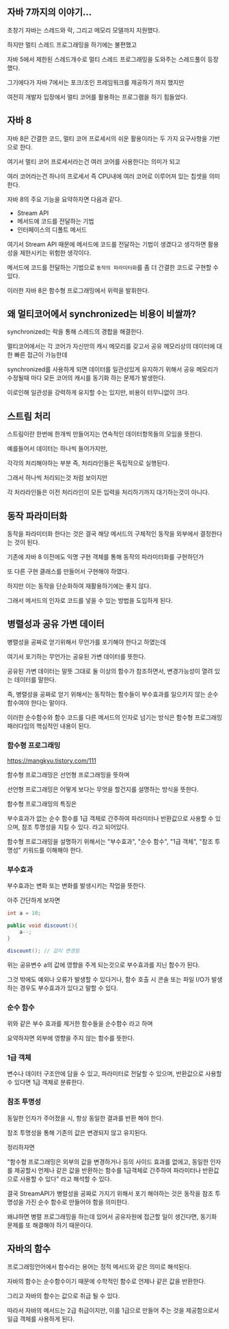 ## 자바 7까지의 이야기...

초창기 자바는 스레드와 락, 그리고 메모리 모델까지 지원했다.

하지만 멀티 스레드 프로그래밍을 하기에는 불편했고

자바 5에서 제한된 스레드개수로 멀티 스레드 프로그래밍을 도와주는 스레드풀이 등장했다.

그기에다가 자바 7에서는 포크/조인 프레임워크를 제공하기 까지 했지만

여전히 개발자 입장에서 멀티 코어를 활용하는 프로그램을 하기 힘들었다.

## 자바 8

자바 8은 간결한 코드, 멀티 코어 프로세서의 쉬운 활용이라는 두 가지 요구사항을 기반으로 한다.

여기서 멀티 코어 프로세서라는건 여러 코어를 사용한다는 의미가 되고

여러 코어라는건 하나의 프로세서 즉 CPU내에 여러 코어로 이루어져 있는 칩셋을 의미한다.

자바 8의 주요 기능을 요약하자면 다음과 같다.

- Stream API
- 메서드에 코드를 전달하는 기법
- 인터페이스의 디폴트 메서드

여기서 Stream API 때문에 메서드에 코드를 전달하는 기법이 생겼다고 생각하면 활용성을 제한시키는 위험한 생각이다.

메서드에 코드를 전달하는 기법으로 `동작의 파라미터화`를 좀 더 간결한 코드로 구현할 수 있다.

이러한 자바 8은 함수형 프로그래밍에서 위력을 발휘한다.

## 왜 멀티코어에서 synchronized는 비용이 비쌀까?

synchronized는 락을 통해 스레드의 경합을 해결한다.

멀티코어에서는 각 코어가 자신만의 캐시 메모리를 갖고서 공유 메모리상의 데이터에 대한 빠른 접근이 가능한데

synchronized를 사용하게 되면 데이터를 일관성있게 유지하기 위해서 공유 메모리가 수정될때 마다 모든 코어의 캐시를 동기화 하는 문제가 발생한다.

이로인해 일관성을 강력하게 유지할 수는 있지만, 비용이 터무니없이 크다.

## 스트림 처리

스트림이란 한번에 한개씩 만들어지는 연속적인 데이터항목들의 모임을 뜻한다.

예를들어서 데이터는 하나씩 들어가지만,

각각의 처리해야하는 부분 즉, 처리라인들은 독립적으로 실행된다.

그래서 하나씩 처리되는것 처럼 보이지만

각 처라라인들은 이전 처리라인이 모든 입력을 처리하기까지 대기하는것이 아니다.

## 동작 파라미터화

동작을 파라미터화 한다는 것은 결국 해당 메서드의 구체적인 동작을 외부에서 결정한다는 것이 된다.

기존에 자바 8 이전에도 익명 구현 객체를 통해 동작의 파라미터화를 구현하던가

또 다른 구현 클래스를 만들어서 구현해야 하였다.

하지만 이는 동작을 단순화하여 재활용하기에는 좋지 않다.

그래서 메서드의 인자로 코드를 넣을 수 있는 방법을 도입하게 된다.

## 병렬성과 공유 가변 데이터

병렬성을 공짜로 얻기위해서 무언가를 포기해야 한다고 하였는데

여기서 포기하는 무언가는 공유된 가변 데이터를 뜻한다.

공유된 가변 데이터는 말뜻 그대로 둘 이상의 함수가 참조하면서, 변경가능성이 열려 있는 데이터를 말한다.

즉, 병렬성을 공짜로 얻기 위해서는 동작하는 함수들이 부수효과를 일으키지 않는 순수함수여야 한다는 말이다.

이러한 순수함수와 함수 코드를 다른 메서드의 인자로 넘기는 방식은 함수형 프로그래밍 패러다임의 핵심적인 내용이 된다.

### 함수형 프로그래밍

https://mangkyu.tistory.com/111

함수형 프로그래밍은 선언형 프로그래밍을 뜻하며

선언형 프로그래밍은 어떻게 보다는 무엇을 할건지를 설명하는 방식을 뜻한다.

함수형 프로그래밍의 특징은

부수효과가 없는 순수 함수를 1급 객체로 간주하여 파라미터나 반환값으로 사용할 수 있으며, 참조 투명성을 지킬 수 있다. 라고 되어있다.

함수형 프로그래밍을 설명하기 위해서는 "부수효과", "순수 함수", "1급 객체", "참조 투명성" 키워드를 이해해야 한다.

### 부수효과

부수효과는 변화 또는 변화를 발생시키는 작업을 뜻한다.

아주 간단하게 보자면

```java
int a = 10;

public void discount(){
    a--;
}

discount(); // 값이 변경됨
```

위는 공유변수 a의 값에 영향을 주게 되는것으로 부수효과를 지닌 함수가 된다.

그것 밖에도 예외나 오류가 발생할 수 있다거나,
함수 호출 시 콘솔 또는 파일 I/O가 발생하는 경우도 부수효과가 있다고 말할 수 있다.

### 순수 함수

위와 같은 부수 효과를 제거한 함수들을 순수함수 라고 하며

요약하자면 외부에 영향을 주지 않는 함수를 뜻한다.

### 1급 객체

변수나 데이터 구조안에 담을 수 있고, 파라미터로 전달할 수 있으며, 반환값으로 사용할 수 있다면 1급 객체로 분류한다.

### 참조 투명성

동일한 인자가 주어졌을 시, 항상 동일한 결과를 반환 해야 한다.

참조 투명성을 통해 기존의 값은 변경되지 않고 유지된다.

정리하자면

"함수형 프로그래밍은 외부의 값을 변경하거나 등의 사이드 효과를 없에고, 동일한 인자를 제공할시 언제나 같은 값을 반환하는 함수를 1급객체로 간주하여 파라미터나 반환값으로 사용할 수 있다" 라고 해석할 수 있다.

결국 StreamAPI가 병렬성을 공짜로 가지기 위해서 포기 해야하는 것은 동작을 참조 투명성을 가진 순수 함수로 만들어야 함을 의미한다.

왜냐하면 병렬 프로그래밍을 하는데 있어서 공유자원에 접근할 일이 생긴다면, 동기화 문제를 또 해결해야 하기 때문이다.

## 자바의 함수

프로그래밍언어에서 함수라는 용어는 정적 메서드와 같은 의미로 해석된다.

자바의 함수는 순수함수이기 때문에 수학적인 함수로 언제나 같은 값을 반환한다.

그리고 자바의 함수는 값으로 취급 될 수 있다.

따라서 자바의 메서드는 2급 취급이지만, 이를 1급으로 만들어 주는 것을 제공함으로서 일급 객체를 사용하게 된다.
